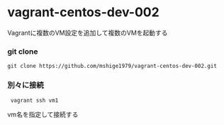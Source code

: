 vagrant-centos-dev-002
======================

Vagrantに複数のVM設定を追加して複数のVMを起動する

### git clone
```
git clone https://github.com/mshige1979/vagrant-centos-dev-002.git
```

### 別々に接続
```
 vagrant ssh vm1
```
vm名を指定して接続する

